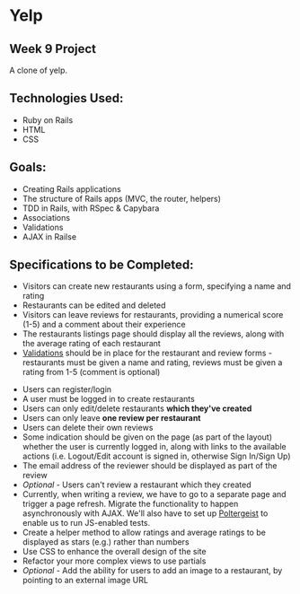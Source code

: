 # Yelp

## Week 9 Project

A clone of yelp.

## Technologies Used:

* Ruby on Rails
* HTML
* CSS

## Goals:

* Creating Rails applications
* The structure of Rails apps (MVC, the router, helpers)
* TDD in Rails, with RSpec & Capybara
* Associations
* Validations
* AJAX in Railse

## Specifications to be Completed:

- Visitors can create new restaurants using a form, specifying a name and rating
- Restaurants can be edited and deleted
- Visitors can leave reviews for restaurants, providing a numerical score (1-5) and a comment about their experience
- The restaurants listings page should display all the reviews, along with the average rating of each restaurant
- [Validations](https://github.com/makersacademy/course/blob/master/walkthroughs/validations.md) should be in place for the restaurant and review forms - restaurants must be given a name and rating, reviews must be given a rating from 1-5 (comment is optional)
* Users can register/login
* A user must be logged in to create restaurants
* Users can only edit/delete restaurants **which they've created**
* Users can only leave **one review per restaurant**
* Users can delete their own reviews
* Some indication should be given on the page (as part of the layout) whether the user is currently logged in, along with links to the available actions (i.e. Logout/Edit account is signed in, otherwise Sign In/Sign Up)
* The email address of the reviewer should be displayed as part of the review
* *Optional* - Users can't review a restaurant which they created
* Currently, when writing a review, we have to go to a separate page and trigger a page refresh. Migrate the functionality to happen asynchronously with AJAX. We'll also have to set up [Poltergeist](https://github.com/teampoltergeist/poltergeist) to enable us to run JS-enabled tests.
* Create a helper method to allow ratings and average ratings to be displayed as stars (e.g.) rather than numbers
* Use CSS to enhance the overall design of the site
* Refactor your more complex views to use partials
* *Optional* - Add the ability for users to add an image to a restaurant, by pointing to an external image URL
